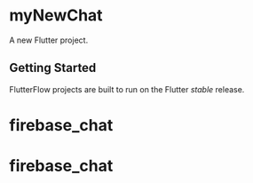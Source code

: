 # myNewChat

A new Flutter project.

## Getting Started

FlutterFlow projects are built to run on the Flutter _stable_ release.
# firebase_chat
# firebase_chat
